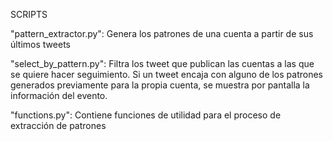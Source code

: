 SCRIPTS

"pattern_extractor.py": Genera los patrones de una cuenta a partir de sus últimos tweets

"select_by_pattern.py": Filtra los tweet que publican las cuentas a las que se quiere hacer seguimiento. Si un tweet encaja con alguno de los patrones generados previamente para la propia cuenta, se muestra por pantalla la información del evento.

"functions.py": Contiene funciones de utilidad para el proceso de extracción de patrones
